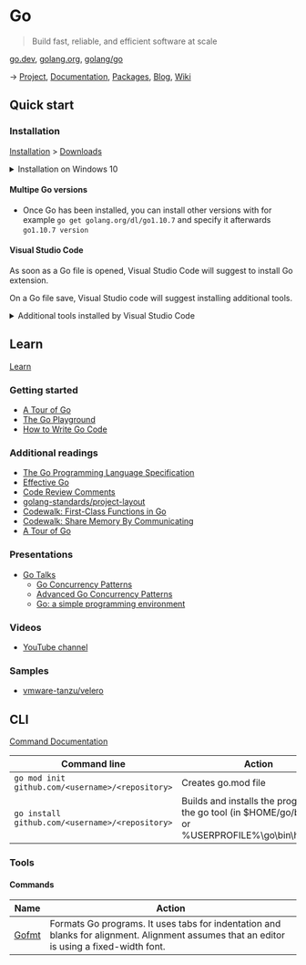 # Go

> Build fast, reliable, and efficient software at scale

[go.dev](https://go.dev/), [golang.org](https://golang.org/), [golang/go](https://github.com/golang/go)

-> [Project](https://golang.org/project/), [Documentation](https://golang.org/doc/), [Packages](https://pkg.go.dev/), [Blog](https://blog.golang.org/), [Wiki](https://golang.org/doc/articles/wiki/)

## Quick start

### Installation

[Installation](https://golang.org/doc/install) > [Downloads](https://golang.org/dl/)

<details>
  <summary>Installation on Windows 10</summary>
   
  - Download and execute MSI file (for example `go1.15.windows-amd64.msi`)
    - _Note: The installer will update the environment variables (need to restart any open command prompts for the change to take effect)_
  
    Variable Name | Variable Value | Variable Type
    ------------- | -------------- | -------------
    `GOPATH` | `%USERPROFILE%\go` | User
    `Path` | `%USERPROFILE%\go\bin` | User
    `Path` | Go installation directory + "\bin" (by default "C:\Go\bin") | System
  
  - Uninstallation steps
    - Remove remove an existing Go installation from your system delete the go directory (C:\Go by default in Windows).
    - Remove Go bin directory from the `Path` System and User environment variable and the `GOPATH` User environment variable.
</details>

#### Multipe Go versions

- Once Go has been installed, you can install other versions with for example `go get golang.org/dl/go1.10.7` and specify it afterwards `go1.10.7 version`

#### Visual Studio Code

As soon as a Go file is opened, Visual Studio Code will suggest to install Go extension.

On a Go file save, Visual Studio code will suggest installing additional tools.

<details>
  <summary>Additional tools installed by Visual Studio Code</summary>

  Installed at C:\Users\<username>\go\bin in module mode:

  - gocode
  - gopkgs
  - go-outline
  - go-symbols
  - guru
  - gorename
  - gotests
  - gomodifytags
  - impl
  - fillstruct
  - goplay
  - godoctor
  - dlv
  - gocode-gomod
  - godef
  - goreturns
  - golint
  - goimports
  
</details>

## Learn

[Learn](https://learn.go.dev/)

### Getting started

- [A Tour of Go](https://tour.golang.org/welcome/1)
- [The Go Playground](https://play.golang.org/)
- [How to Write Go Code](https://golang.org/doc/code.html)

### Additional readings

- [The Go Programming Language Specification](https://golang.org/ref/spec)
- [Effective Go](https://golang.org/doc/effective_go.html)
- [Code Review Comments](https://github.com/golang/go/wiki/CodeReviewComments)
- [golang-standards/project-layout](https://github.com/golang-standards/project-layout)
- [Codewalk: First-Class Functions in Go](https://golang.org/doc/codewalk/functions/)
- [Codewalk: Share Memory By Communicating](https://golang.org/doc/codewalk/sharemem/)
- [A Tour of Go](https://research.swtch.com/gotour)

### Presentations

- [Go Talks](https://talks.golang.org/)
  - [Go Concurrency Patterns](https://talks.golang.org/2012/concurrency.slide#1)
  - [Advanced Go Concurrency Patterns](https://talks.golang.org/2013/advconc.slide#1)
  - [Go: a simple programming environment](https://talks.golang.org/2012/simple.slide#1)

### Videos

- [YouTube channel](https://www.youtube.com/watch?v=ytEkHepK08c&list=PLVgT4AuZGeoB85rHU6nc7DL7j90AmBZpV)

### Samples

- [vmware-tanzu/velero](https://github.com/vmware-tanzu/velero)

## CLI

[Command Documentation](https://golang.org/doc/cmd)

Command line | Action
------------ | ------
`go mod init github.com/<username>/<repository>` | Creates go.mod file
`go install github.com/<username>/<repository>` | Builds and installs the program with the go tool (in $HOME/go/bin/hello or %USERPROFILE%\go\bin\hello.exe)

### Tools

#### Commands

Name | Action
---- | ------
[Gofmt](https://golang.org/cmd/gofmt/) | Formats Go programs. It uses tabs for indentation and blanks for alignment. Alignment assumes that an editor is using a fixed-width font. 

